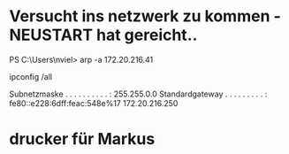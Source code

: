 # Versucht ins netzwerk zu kommen - NEUSTART hat gereicht.. 

PS C:\Users\nviel> arp -a 172.20.216.41

ipconfig /all 

 Subnetzmaske  . . . . . . . . . . : 255.255.0.0
   Standardgateway . . . . . . . . . : fe80::e228:6dff:feac:548e%17
                                       172.20.216.250
# drucker für Markus

